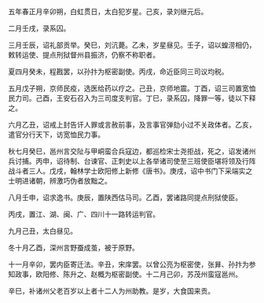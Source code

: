 五年春正月辛卯朔，白虹贯日，太白犯岁星。己亥，录刘继元后。

二月壬戌，录系囚。

三月壬辰，诏礼部贡举。癸巳，刘沆薨。乙未，岁星昼见。壬子，诏以蝗涝相仍，敕转运使、提点刑狱督州县振济，仍察不称职者。

夏四月癸未，程戡罢，以孙抃为枢密副使。丙戌，命近臣同三司议均税。

五月戊子朔，京师民疫，选医给药以疗之。己丑，京师地震。丁酉，诏三司置宽恤民力司。己酉，王安石召入为三司度支判官。丁巳，录系囚，降罪一等，徒以下释之。

六月乙丑，诏戒上封告讦人罪或言赦前事，及言事官弹劾小过不关政体者。乙亥，遣官分行天下，访宽恤民力事。

秋七月癸巳，邕州言交阯与甲峒蛮合兵寇边，都巡检宋士尧拒战，死之，诏发诸州兵讨捕。丙申，诏待制、台谏官、正刺史以上各举诸司使至三班使臣堪将领及行阵战斗者三人。戊戌，翰林学士欧阳修上新修《唐书》。庚戌，诏中书门下采端实之士明进诸朝，辨激巧伪者放黜之。

八月壬申，诏求逸书。庚辰，置陕西估马司。乙酉，罢诸路同提点刑狱使臣。

丙戌，置江、湖、闽、广、四川十一路转运判官。

九月己丑，太白昼见。

冬十月乙酉，深州言野蚕成茧，被于原野。

十一月辛卯，罢内臣寄迁法。辛丑，宋庠罢。以曾公亮为枢密使，张昪、孙抃为参知政事，欧阳修、陈升之、赵概为枢密副使。十二月己卯，苏茂州蛮寇邕州。

辛巳，补诸州父老百岁以上者十二人为州助教。是岁，大食国来贡。